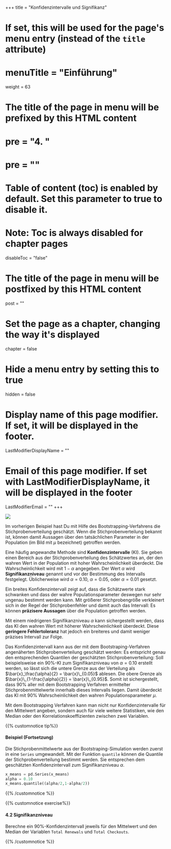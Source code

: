 +++
title = "Konfidenzintervalle und Signifikanz"
# If set, this will be used for the page's menu entry (instead of the `title` attribute)
# menuTitle = "Einführung"
weight = 63
# The title of the page in menu will be prefixed by this HTML content
# pre = "<b>4. </b>"
# pre = "<i class='fab fa-github'></i>"
# Table of content (toc) is enabled by default. Set this parameter to true to disable it.
# Note: Toc is always disabled for chapter pages
disableToc = "false"

# The title of the page in menu will be postfixed by this HTML content
post = ""
# Set the page as a chapter, changing the way it's displayed
chapter = false
# Hide a menu entry by setting this to true
hidden = false
# Display name of this page modifier. If set, it will be displayed in the footer.
LastModifierDisplayName = ""
# Email of this page modifier. If set with LastModifierDisplayName, it will be displayed in the footer
LastModifierEmail = ""
+++

![](../significance.files/inference.png)


Im vorherigen Beispiel hast Du mit Hilfe des Bootstrapping-Verfahrens die Stichprobenverteilung geschätzt. Wenn die Stichprobenverteilung bekannt ist, können damit Aussagen über den tatsächlichen Parameter in der Population (im Bild mit $\mu$ bezeichnet) getroffen werden. 

Eine häufig angewandte Methode sind **Konfidenzintervalle** (KI). Sie geben einen Bereich aus der Stichprobenverteilung des Schätzwertes an, der den wahren Wert in der Population mit hoher Wahrscheinlichkeit überdeckt. Die Wahrscheinlichkeit wird mit $1-\alpha$ angegeben. Der Wert $\alpha$ wird **Signifikanzniveau** genannt und vor der Bestimmung des Intervalls festgelegt. Üblicherweise wird $\alpha=0.10$, $\alpha=0.05$, oder $\alpha=0.01$ gesetzt. 

Ein breites Konfidenzintervall zeigt auf, dass die Schätzwerte stark schwanken und dass der wahre Populationsparameter deswegen nur sehr ungenau bestimmt werden kann. Mit größerer Stichprobengröße verkleinert sich in der Regel der Stichprobenfehler und damit auch das Intervall: Es können **präzisere Aussagen** über die Population getroffen werden.

Mit einem niedrigeren Signifikanzniveau $\alpha$ kann sichergestellt werden, dass das KI den wahren Wert mit höherer Wahrscheinlichkeit überdeckt. Diese **geringere Fehlertoleranz** hat jedoch ein breiteres und damit weniger präzises Intervall zur Folge. 

Das Konfidenzintervall kann aus der mit dem Bootstraping-Verfahren angenäherten Stichprobenverteilung geschätzt werden: Es entspricht genau den entsprechenden Quantilen der geschätzten Stichprobenverteilung: Soll beispielsweise ein 90%-KI zum Signifikanzniveau von $\alpha=0.10$ erstellt werden, so lässt sich die untere Grenze aus der Verteilung als $\bar{x}_\frac{\alpha}{2} = \bar{x}\_{0.05}$ ablesen. Die obere Grenze als $\bar{x}\_{1-\frac{\alpha}{2}} = \bar{x}\_{0.95}$. Somit ist sichergestellt, dass 90% aller mit dem Bootstrapping Verfahren ermittelter Stichprobenmittelwerte innerhalb dieses Intervalls liegen. Damit überdeckt das KI mit 90% Wahrscheinlichkeit den wahren Populationsparameter $\mu$.

Mit dem Bootstrapping Verfahren kann man nicht nur Konfidenzintervalle für den Mittelwert angeben, sondern auch für viele weitere Statistiken, wie den Median oder den Korrelationskoeffizienten zwischen zwei Variablen. 

{{% customnotice tip%}}

#### Beispiel (Fortsetzung)

Die Stichprobenmittelwerte aus der Bootstraping-Simulation werden zuerst in eine `Series` umgewandelt. Mit der Funktion `quantile` können die Quantile der Stichprobenverteilung bestimmt werden. Sie entsprechen dem geschätzten Konfidenzintervall zum Signifikanzniveau $\alpha$. 

```python
x_means = pd.Series(x_means)
alpha = 0.10
x_means.quantile((alpha/2,1-alpha/2))
```
{{% /customnotice %}}


{{% customnotice exercise%}}

#### 4.2 Signifikanzniveau 

Berechne ein 90%-Konfidenzintervall jeweils für den Mittelwert und den Median der Variablen `Total Renewals` und `Total Checkouts`.

{{% /customnotice %}}







